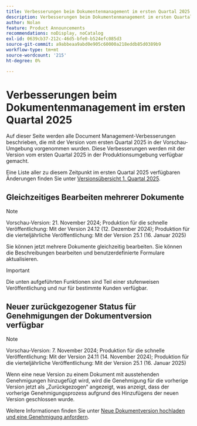```yaml
---
title: Verbesserungen beim Dokumentenmanagement im ersten Quartal 2025
description: Verbesserungen beim Dokumentenmanagement im ersten Quartal 2025
author: Nolan
feature: Product Announcements
recommendations: noDisplay, noCatalog
exl-id: 0639cb37-212c-46d5-bfe0-b524efc085d3
source-git-commit: a9abbeaa9abd0e905c60000a218eddb85d0389b9
workflow-type: tm+mt
source-wordcount: '215'
ht-degree: 0%

---
```


# Verbesserungen beim Dokumentenmanagement im ersten Quartal 2025

Auf dieser Seite werden alle Document Management-Verbesserungen beschrieben, die mit der Version vom ersten Quartal 2025 in der Vorschau-Umgebung vorgenommen wurden. Diese Verbesserungen werden mit der Version vom ersten Quartal 2025 in der Produktionsumgebung verfügbar gemacht.

Eine Liste aller zu diesem Zeitpunkt im ersten Quartal 2025 verfügbaren Änderungen finden Sie unter [Versionsübersicht 1. Quartal 2025](/help/quicksilver/product-announcements/product-releases/25-q1-release-activity/25-q1-release-overview.md).

## Gleichzeitiges Bearbeiten mehrerer Dokumente

>[!NOTE]
>
>Vorschau-Version: 21. November 2024; Produktion für die schnelle Veröffentlichung: Mit der Version 24.12 (12. Dezember 2024); Produktion für die vierteljährliche Veröffentlichung: Mit der Version 25.1 (16. Januar 2025)

Sie können jetzt mehrere Dokumente gleichzeitig bearbeiten. Sie können die Beschreibungen bearbeiten und benutzerdefinierte Formulare aktualisieren.

<!--For more information, see [Edit documents in bulk](/help/quicksilver/documents/managing-documents/bulk-edit-documents.md).-->

>[!IMPORTANT]
>
>Die unten aufgeführten Funktionen sind Teil einer stufenweisen Veröffentlichung und nur für bestimmte Kunden verfügbar.

## Neuer zurückgezogener Status für Genehmigungen der Dokumentversion verfügbar

>[!NOTE]
>
>Vorschau-Version: 7. November 2024; Produktion für die schnelle Veröffentlichung: Mit der Version 24.11 (14. November 2024); Produktion für die vierteljährliche Veröffentlichung: Mit der Version 25.1 (16. Januar 2025)

Wenn eine neue Version zu einem Dokument mit ausstehenden Genehmigungen hinzugefügt wird, wird die Genehmigung für die vorherige Version jetzt als „Zurückgezogen“ angezeigt, was anzeigt, dass der vorherige Genehmigungsprozess aufgrund des Hinzufügens der neuen Version geschlossen wurde.

Weitere Informationen finden Sie unter [Neue Dokumentversion hochladen und eine Genehmigung anfordern](/help/quicksilver/review-and-approve-work/document-reviews-and-approvals/manage-document-approvals/upload-new-doc-version.md).
